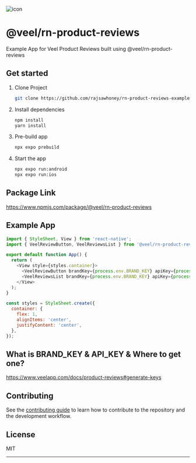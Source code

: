 ![icon](https://www.veelapp.com/_next/static/media/appLogoDark.ac29fc81.svg)

# @veel/rn-product-reviews
Example App for Veel Product Reviews built using @veel/rn-product-reviews

## Get started

1. Clone Project

   ```bash
   git clone https://github.com/rajsawhoney/rn-product-reviews-example.git
   ```

2. Install dependencies

   ```bash
   npm install
   yarn install
   ```

3. Pre-build app

   ```bash
   npx expo prebuild
   ```

4. Start the app

   ```bash
   npx expo run:android
   npx expo run:ios
   ```

## Package Link
https://www.npmjs.com/package/@veel/rn-product-reviews

## Example App

```js
import { StyleSheet, View } from 'react-native';
import { VeelReviewButton, VeelReviewsList } from '@veel/rn-product-reviews';

export default function App() {
  return (
    <View style={styles.container}>
      <VeelReviewButton brandKey={process.env.BRAND_KEY} apiKey={process.env.API_KEY}/>
      <VeelReviewsList brandKey={process.env.BRAND_KEY} apiKey={process.env.API_KEY} />
    </View>
  );
}

const styles = StyleSheet.create({
  container: {
    flex: 1,
    alignItems: 'center',
    justifyContent: 'center',
  },
});

```

## What is BRAND_KEY & API_KEY & Where to get one?
https://www.veelapp.com/docs/product-reviews#generate-keys


## Contributing

See the [contributing guide](CONTRIBUTING.md) to learn how to contribute to the repository and the development workflow.

## License

MIT

---
